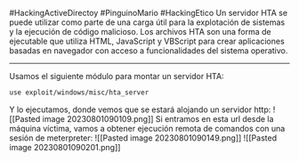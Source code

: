 #HackingActiveDirectoy #PinguinoMario #HackingEtico 
Un servidor HTA se puede utilizar como parte de una carga útil para la explotación de sistemas y la ejecución de código malicioso. Los archivos HTA son una forma de ejecutable que utiliza HTML, JavaScript y VBScript para crear aplicaciones basadas en navegador con acceso a funcionalidades del sistema operativo.

----------------------------

Usamos el siguiente módulo para montar un servidor HTA:
```bash
use exploit/windows/misc/hta_server
```
Y lo ejecutamos, donde vemos que se estará alojando un servidor http:
![[Pasted image 20230801090109.png]]
Si entramos en esta url desde la máquina víctima, vamos a obtener ejecución remota de comandos con una sesión de meterpreter:
![[Pasted image 20230801090149.png]]
![[Pasted image 20230801090201.png]]
